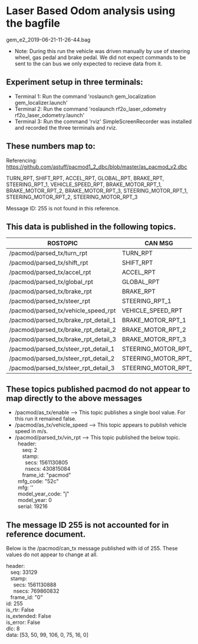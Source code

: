 # Laser Based Odom analysis using the bagfile  
gem_e2_2019-06-21-11-26-44.bag
- Note: During this run the vehicle was driven manually by use of steering wheel, gas pedal and brake pedal. We did not expect commands to be sent to the can bus we only expected to recieve data from it.

## Experiment setup in three terminals:
- Terminal 1: Run the command 'roslaunch gem_localization gem_localizer.launch'
- Terminal 2: Run the command 'roslaunch rf2o_laser_odometry rf2o_laser_odometry.launch'  
- Terminal 3: Run the command 'rviz'
SimpleScreenRecorder was installed and recorded the three terminals and rviz.

## These numbers map to:  
Referencing:   
https://github.com/astuff/pacmod1_2_dbc/blob/master/as_pacmod_v2.dbc  

TURN_RPT, SHIFT_RPT, ACCEL_RPT, GLOBAL_RPT, BRAKE_RPT, STEERING_RPT_1, VEHICLE_SPEED_RPT, BRAKE_MOTOR_RPT_1, BRAKE_MOTOR_RPT_2, BRAKE_MOTOR_RPT_3, STEERING_MOTOR_RPT_1, STEERING_MOTOR_RPT_2, STEERING_MOTOR_RPT_3  

Message ID: 255 is not found in this reference.
 
## This data is published in the following topics.

|ROSTOPIC|CAN MSG|ID|
|--------|-------|--|
|/pacmod/parsed_tx/turn_rpt|TURN_RPT|100|
|/pacmod/parsed_tx/shift_rpt|SHIFT_RPT|102|
|/pacmod/parsed_tx/accel_rpt|ACCEL_RPT|104|
|/pacmod/parsed_tx/global_rpt|GLOBAL_RPT|106|
|/pacmod/parsed_tx/brake_rpt|BRAKE_RPT|108|
|/pacmod/parsed_tx/steer_rpt|STEERING_RPT_1|110|
|/pacmod/parsed_tx/vehicle_speed_rpt|VEHICLE_SPEED_RPT|111|
|/pacmod/parsed_tx/brake_rpt_detail_1|BRAKE_MOTOR_RPT_1|112|
|/pacmod/parsed_tx/brake_rpt_detail_2|BRAKE_MOTOR_RPT_2|113|
|/pacmod/parsed_tx/brake_rpt_detail_3|BRAKE_MOTOR_RPT_3|114|
|/pacmod/parsed_tx/steer_rpt_detail_1|STEERING_MOTOR_RPT_1|115|
|/pacmod/parsed_tx/steer_rpt_detail_2|STEERING_MOTOR_RPT_2|116|
|/pacmod/parsed_tx/steer_rpt_detail_3|STEERING_MOTOR_RPT_3|117|

## These topics published pacmod do not appear to map directly to the above messages
- /pacmod/as_tx/enable  --> This topic publishes a single bool value. For this run it remained false.
- /pacmod/as_tx/vehicle_speed  --> This topic appears to publish vehicle speed in m/s.
- /pacmod/parsed_tx/vin_rpt  --> This topic published the below topic.  
&nbsp;&nbsp;header:   
&nbsp;&nbsp;&nbsp;&nbsp;  seq: 2  
&nbsp;&nbsp;&nbsp;&nbsp;  stamp:   
&nbsp;&nbsp;&nbsp;&nbsp;&nbsp;&nbsp;    secs: 1561130805  
&nbsp;&nbsp;&nbsp;&nbsp;&nbsp;&nbsp;    nsecs: 430815084  
&nbsp;&nbsp;&nbsp;&nbsp;  frame_id: "pacmod"  
&nbsp;&nbsp;mfg_code: "52c"  
&nbsp;&nbsp;mfg: ''  
&nbsp;&nbsp;model_year_code: "j"  
&nbsp;&nbsp;model_year: 0  
&nbsp;&nbsp;serial: 19216  

## The message ID 255 is not accounted for in reference document.
Below is the /pacmod/can_tx message published with id of 255. These values do not appear to change at all.

header:   
&nbsp;&nbsp; seq: 33129  
&nbsp;&nbsp; stamp:   
&nbsp;&nbsp;&nbsp;&nbsp;  secs: 1561130888  
&nbsp;&nbsp;&nbsp;&nbsp;  nsecs: 769860832  
&nbsp;&nbsp; frame_id: "0"  
id: 255  
is_rtr: False  
is_extended: False  
is_error: False  
dlc: 8  
data: [53, 50, 99, 106, 0, 75, 16, 0]  


